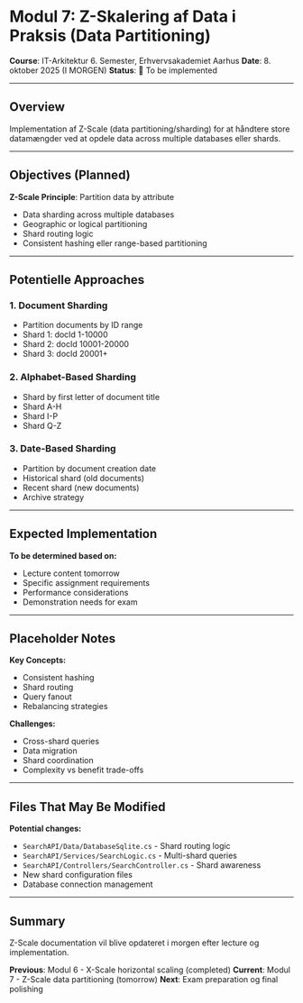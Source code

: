 # Modul 7: Z-Skalering af Data i Praksis (Data Partitioning)

**Course**: IT-Arkitektur 6. Semester, Erhvervsakademiet Aarhus
**Date**: 8. oktober 2025 (I MORGEN)
**Status**: 🔄 To be implemented

---

## Overview

Implementation af Z-Scale (data partitioning/sharding) for at håndtere store datamængder ved at opdele data across multiple databases eller shards.

---

## Objectives (Planned)

**Z-Scale Principle**: Partition data by attribute
- Data sharding across multiple databases
- Geographic or logical partitioning
- Shard routing logic
- Consistent hashing eller range-based partitioning

---

## Potentielle Approaches

### 1. Document Sharding
- Partition documents by ID range
- Shard 1: docId 1-10000
- Shard 2: docId 10001-20000
- Shard 3: docId 20001+

### 2. Alphabet-Based Sharding
- Shard by first letter of document title
- Shard A-H
- Shard I-P
- Shard Q-Z

### 3. Date-Based Sharding
- Partition by document creation date
- Historical shard (old documents)
- Recent shard (new documents)
- Archive strategy

---

## Expected Implementation

**To be determined based on:**
- Lecture content tomorrow
- Specific assignment requirements
- Performance considerations
- Demonstration needs for exam

---

## Placeholder Notes

**Key Concepts:**
- Consistent hashing
- Shard routing
- Query fanout
- Rebalancing strategies

**Challenges:**
- Cross-shard queries
- Data migration
- Shard coordination
- Complexity vs benefit trade-offs

---

## Files That May Be Modified

**Potential changes:**
- `SearchAPI/Data/DatabaseSqlite.cs` - Shard routing logic
- `SearchAPI/Services/SearchLogic.cs` - Multi-shard queries
- `SearchAPI/Controllers/SearchController.cs` - Shard awareness
- New shard configuration files
- Database connection management

---

## Summary

Z-Scale documentation vil blive opdateret i morgen efter lecture og implementation.

**Previous**: Modul 6 - X-Scale horizontal scaling (completed)
**Current**: Modul 7 - Z-Scale data partitioning (tomorrow)
**Next**: Exam preparation og final polishing
